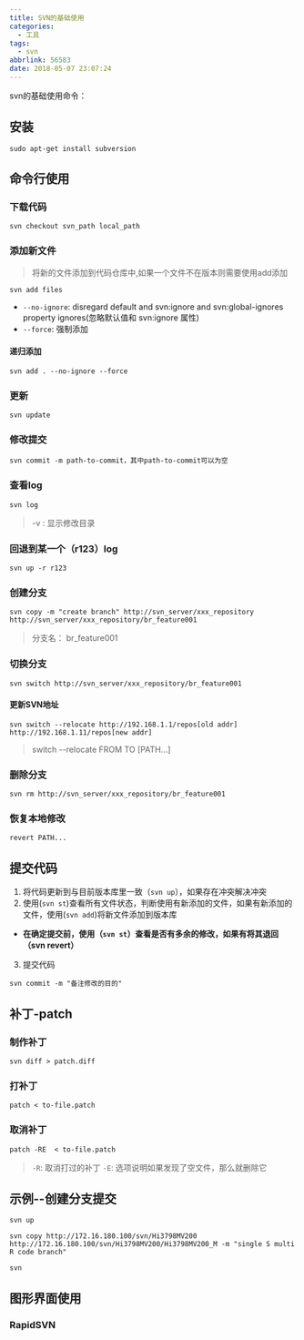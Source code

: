 ```yaml
---
title: SVN的基础使用
categories:
  - 工具
tags:
  - svn
abbrlink: 56583
date: 2018-05-07 23:07:24
---
```


svn的基础使用命令：

<!--more-->

## 安装

```
sudo apt-get install subversion
```

## 命令行使用

### 下载代码

```
svn checkout svn_path local_path
```

### 添加新文件

> 将新的文件添加到代码仓库中,如果一个文件不在版本则需要使用add添加
```
svn add files
```
* `--no-ignore`: disregard default and svn:ignore and svn:global-ignores property ignores(忽略默认值和 svn:ignore 属性)
* `--force`: 强制添加

#### 递归添加

```
svn add . --no-ignore --force
```

### 更新

```
svn update
```

### 修改提交

```
svn commit -m path-to-commit，其中path-to-commit可以为空
```

### 查看log

```
svn log
```
> -v : 显示修改目录


### 回退到某一个（r123）log

```
svn up -r r123
```

### 创建分支

```
svn copy -m "create branch" http://svn_server/xxx_repository http://svn_server/xxx_repository/br_feature001
```
>分支名： br_feature001

### 切换分支

```
svn switch http://svn_server/xxx_repository/br_feature001
```
#### 更新SVN地址

```
svn switch --relocate http://192.168.1.1/repos[old addr]  http://192.168.1.11/repos[new addr]
```
> switch --relocate FROM TO [PATH...]

### 删除分支

```
svn rm http://svn_server/xxx_repository/br_feature001
```

### 恢复本地修改

```
revert PATH...
```

## 提交代码

1. 将代码更新到与目前版本库里一致（`svn up`），如果存在冲突解决冲突
2. 使用(`svn st`)查看所有文件状态，判断使用有新添加的文件，如果有新添加的文件，使用(`svn add`)将新文件添加到版本库
  - **在确定提交前，使用（`svn st`）查看是否有多余的修改，如果有将其退回（svn revert）**
3. 提交代码
```
svn commit -m "备注修改的目的"
```

## 补丁-patch

### 制作补丁

```
svn diff > patch.diff
```

### 打补丁

```
patch < to-file.patch
```

### 取消补丁

```
patch -RE  < to-file.patch
```
> `-R`: 取消打过的补丁
> `-E`: 选项说明如果发现了空文件，那么就删除它

## 示例--创建分支提交

```
svn up

svn copy http://172.16.180.100/svn/Hi3798MV200 http://172.16.180.100/svn/Hi3798MV200/Hi3798MV200_M -m "single S multi R code branch"

svn
```

## 图形界面使用

### RapidSVN
